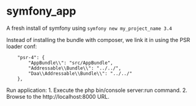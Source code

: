 symfony_app
===========

A fresh install of symfony using `symfony new my_project_name 3.4`

Instead of installing the bundle with composer, we link it in using the PSR loader conf:

```
    "psr-4": {
        "AppBundle\\": "src/AppBundle",
        "Addressable\\Bundle\\": "../../",
        "Daa\\Addressable\\Bundle\\": "../../"
    },
```

Run application:
    1. Execute the php bin/console server:run command.
    2. Browse to the http://localhost:8000 URL.
